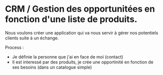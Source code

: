 # CRM / Gestion des opportunitées en fonction d'une liste de produits.

Nous voulons créer une application qui va nous servir à gérer nos potentiels clients 
suite à un échange.

Process : 
 * Je définie la personne que j'ai en face de moi (contact)
 * Il est interessé par des produits, je crée une opportinité en fonction de ses besoins (dans un catalogue simple)


